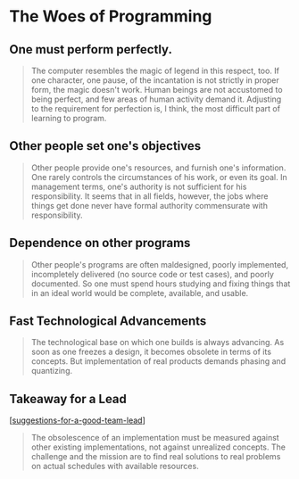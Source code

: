 # The Woes of Programming

One must perform perfectly.
---

> The computer resembles the magic of legend in this respect, too. If one
> character, one pause, of the incantation is not strictly in proper form, the
> magic doesn't work. Human beings are not accustomed to being perfect, and few
> areas of human activity demand it. Adjusting to the requirement for perfection
> is, I think, the most difficult part of learning to program.

Other people set one's objectives
---

> Other people provide one's resources, and furnish one's information. One
> rarely controls the circumstances of his work, or even its goal. In management
> terms, one's authority is not sufficient for his responsibility. It seems that
> in all fields, however, the jobs where things get done never have formal
> authority commensurate with responsibility.

Dependence on other programs
---

> Other people's programs are often maldesigned, poorly implemented,
> incompletely delivered (no source code or test cases), and poorly documented.
> So one must spend hours studying and fixing things that in an ideal world
> would be complete, available, and usable.

Fast Technological Advancements
---

> The technological base on which one builds is always advancing. As soon as one
> freezes a design, it becomes obsolete in terms of its concepts. But
> implementation of real products demands phasing and quantizing.

Takeaway for a Lead
---

 [[suggestions-for-a-good-team-lead]]

> The obsolescence of an implementation must be measured against other existing
> implementations, not against unrealized concepts. The challenge and the
> mission are to find real solutions to real problems on actual schedules with
> available resources.

[//begin]: # "Autogenerated link references for markdown compatibility"
[suggestions-for-a-good-team-lead]: ../../suggestions-for-a-good-team-lead.md "Suggestions for a Good Team Lead"
[//end]: # "Autogenerated link references"